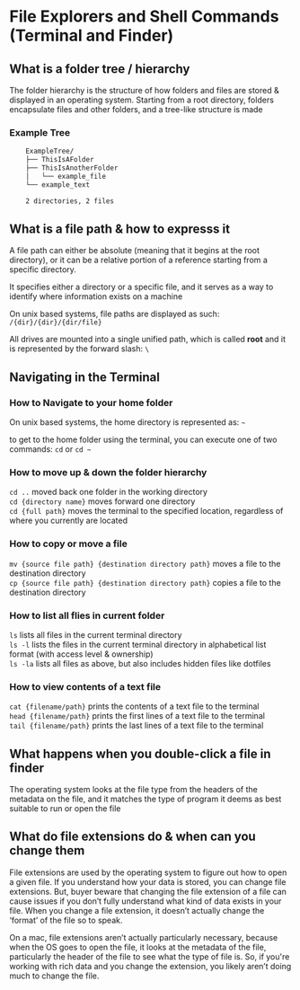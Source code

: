 # File Explorers and Shell Commands (Terminal and Finder)

## What is a folder tree / hierarchy

The folder hierarchy is the structure of how folders and files are stored & displayed in an operating system. Starting from a root directory, folders encapsulate files and other folders, and a tree-like structure is made

### Example Tree

```bash
    ExampleTree/
    ├── ThisIsAFolder
    ├── ThisIsAnotherFolder
    │   └── example_file
    └── example_text

    2 directories, 2 files
```

## What is a file path & how to expresss it

A file path can either be absolute (meaning that it begins at the root directory), or it can be a relative portion of a reference starting from a specific directory.

It specifies either a directory or a specific file, and it serves as a way to identify where information exists on a machine

On unix based systems, file paths are displayed as such:
`/{dir}/{dir}/{dir/file}`

All drives are mounted into a single unified path, which is called **root** and it is represented by the forward slash: `\`

## Navigating in the Terminal

### How to Navigate to your home folder

On unix based systems, the home directory is represented as: `~`  

to get to the home folder using the terminal, you can execute one of two commands: `cd` or `cd ~`

### How to move up & down the folder hierarchy

`cd ..` moved back one folder in the working directory  
`cd {directory name}` moves forward one directory  
`cd {full path}` moves the terminal to the specified location, regardless of where you currently are located  

### How to copy or move a file

`mv {source file path} {destination directory path}` moves a file to the destination directory  
`cp {source file path} {destination directory path}` copies a file to the destination directory  

### How to list all flies in current folder

`ls` lists all files in the current terminal directory  
`ls -l` lists the files in the current terminal directory in alphabetical list format (with access level & ownership)  
`ls -la` lists all files as above, but also includes hidden files like dotfiles  

### How to view contents of a text file

`cat {filename/path}` prints the contents of a text file to the terminal  
`head {filename/path}` prints the first lines of a text file to the terminal  
`tail {filename/path}` prints the last lines of a text file to the terminal  

## What happens when you double-click a file in finder

The operating system looks at the file type from the headers of the metadata on the file, and it matches the type of program it deems as best suitable to run or open the file

## What do file extensions do & when can you change them

File extensions are used by the operating system to figure out how to open a given file. If you understand how your data is stored, you can change file extensions. But, buyer beware that changing the file extension of a file can cause issues if you don’t fully understand what kind of data exists in your file. When you change a file extension, it doesn’t actually change the ‘format’ of the file so to speak.

On a mac, file extensions aren’t actually particularly necessary, because when the OS goes to open the file, it looks at the metadata of the file, particularly the header of the file to see what the type of file is. So, if you're working with rich data and you change the extension, you likely aren’t doing much to change the file.
